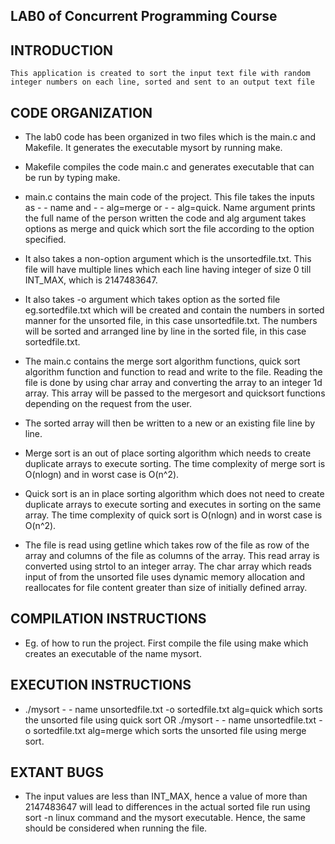 LAB0 of Concurrent Programming Course
-------------------------------------

INTRODUCTION
------------
    This application is created to sort the input text file with random integer numbers on each line, sorted and sent to an output text file

CODE ORGANIZATION
-----------------
-  The lab0 code has been organized in two files which is the main.c and Makefile. It generates the executable mysort by running make. 

-  Makefile compiles the code main.c and generates executable that can be run by typing make. 
-  main.c contains the main code of the project. This file takes the inputs as  - - name and - - alg=merge or - - alg=quick. Name argument prints the full name of the person written the code and alg argument takes options as merge and quick which sort the file according to the option specified.
-  It also takes a non-option argument which is the unsortedfile.txt. This file will have multiple lines which each line having integer of size 0 till INT_MAX, which is 2147483647.
-  It also takes -o argument which takes option as the sorted file eg.sortedfile.txt which will be created and contain the numbers in sorted manner for the unsorted file, in this case unsortedfile.txt. The numbers will be sorted and arranged line by line in the sorted file, in this case sortedfile.txt.
-  The main.c contains the merge sort algorithm functions, quick sort algorithm function and function to read and write to the file. Reading the file is done by using char array and converting the array to an integer 1d array. This array will be passed to the mergesort and quicksort functions depending on the request from the user.
-  The sorted array will then be written to a new or an existing file line by line.
-  Merge sort is an out of place sorting algorithm which needs to create duplicate arrays to execute sorting. The time complexity of merge sort is O(nlogn) and in worst case is O(n^2).
-  Quick sort is an in place sorting algorithm which does not need to create duplicate arrays to execute sorting and executes in sorting on the same array. The time complexity of quick sort is O(nlogn) and in worst case is O(n^2).
-  The file is read using getline which takes row of the file as row of the array and columns of the file as columns of the array. This read array is converted using strtol to an integer array. The char array which reads input of from the unsorted file uses dynamic memory allocation and reallocates for file content greater than size of initially defined array.


COMPILATION INSTRUCTIONS 
-------------------------------
- Eg. of how to run the project. First compile the file using make which creates an executable of the name mysort. 


EXECUTION INSTRUCTIONS
-------------------
- ./mysort - - name unsortedfile.txt -o sortedfile.txt alg=quick  which sorts the unsorted file using quick sort OR ./mysort - - name unsortedfile.txt -o sortedfile.txt alg=merge which sorts the unsorted file using merge sort.


EXTANT BUGS
-------------------
- The input values are less than INT_MAX, hence a value of more than 2147483647 will lead to differences in the actual sorted file run using sort -n linux command and the mysort executable. Hence, the same should be considered when running the file.
